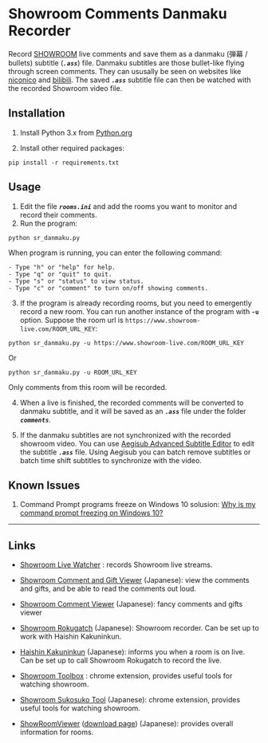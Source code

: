 # Showroom Comments Danmaku Recorder
Record [SHOWROOM](https://www.showroom-live.com/) live comments and save them as a danmaku (弾幕 / bullets) subtitle (***`.ass`***) file.
Danmaku subtitles are those bullet-like flying through screen comments. They can ususally be seen on websites like [niconico](https://www.nicovideo.jp/) and [bilibili](https://www.bilibili.com/). 
The saved ***`.ass`*** subtitle file can then be watched with the recorded Showroom video file.

## Installation
1. Install Python 3.x from [Python.org](https://www.python.org/downloads/)

2. Install other required packages:
```
pip install -r requirements.txt
```

## Usage

1. Edit the file ***`rooms.ini`*** and add the rooms you want to monitor and record their comments.  
2. Run the program:
```
python sr_danmaku.py
```

When program is running, you can enter the following command:
```
- Type "h" or "help" for help.
- Type "q" or "quit" to quit.
- Type "s" or "status" to view status.
- Type "c" or "comment" to turn on/off showing comments.
```

3. If the program is already recording rooms, but you need to emergently record a new room.
You can run another instance of the program with **`-u`** option.
Suppose the room url is `https://www.showroom-live.com/ROOM_URL_KEY`:
```
python sr_danmaku.py -u https://www.showroom-live.com/ROOM_URL_KEY
```
Or
```
python sr_danmaku.py -u ROOM_URL_KEY
```
Only comments from this room will be recorded.

4. When a live is finished, the recorded comments will be converted to danmaku subtitle, and it will be saved as an ***`.ass`*** file under the folder ***`comments`***.

5. If the danmaku subtitles are not synchronized with the recorded showroom video. You can use [Aegisub Advanced Subtitle Editor](http://www.aegisub.org/) to edit the subtitle ***`.ass`*** file. Using Aegisub you can batch remove subtitles or batch time shift subtitles to synchronize with the video.

## Known Issues

1. Command Prompt programs freeze on Windows 10 solusion: [Why is my command prompt freezing on Windows 10?](https://stackoverflow.com/questions/33883530/why-is-my-command-prompt-freezing-on-windows-10)


-----------------------------------------------------------------------
## Links
- [Showroom Live Watcher](https://github.com/wlerin/showroom) : records Showroom live streams.

- [Showroom Comment and Gift Viewer](http://sr-viewer.sacra.co/) (Japanese): view the comments and gifts, and be able to read the comments out loud.

- [Showroom Comment Viewer](http://sr-com.net/comment_viewer/pc/) (Japanese): fancy comments and gifts viewer

- [Showroom Rokugatch](https://www.skypower.xyz/showroom_rokugatch.html) (Japanese): Showroom recorder. Can be set up to work with Haishin Kakuninkun.

- [Haishin Kakuninkun](https://www.skypower.xyz/haishin_kakuninkun.html) (Japanese): informs you when a room is on live. Can be set up to call Showroom Rokugatch to record the live.

- [Showroom Toolbox](https://chrome.google.com/webstore/detail/showroom-toolbox/jlelpggiclkhdadagnbdjblokcnnhanl) : chrome extension, provides useful tools for watching showroom.

- [Showroom Sukosuko Tool](https://chrome.google.com/webstore/detail/showroom-%E3%81%99%E3%81%93%E3%81%99%E3%81%93%E3%83%84%E3%83%BC%E3%83%AB/ohfkmalmidmhailhaiifeplheagoopap) (Japanese): chrome extension, provides useful tools for watching showroom.

- [ShowRoomViewer](http://iroiro.konjiki.jp/) ([download page](http://iroiro.konjiki.jp/tool.html)) (Japanese): provides overall information for rooms. 


